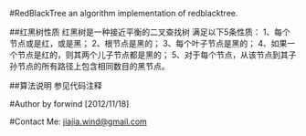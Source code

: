 #RedBlackTree
an algorithm implementation of redblacktree.

##红黑树性质
    红黑树是一种接近平衡的二叉查找树
满足以下5条性质：
1、每个节点或是红，或是黑；
2、根节点是黑的；
3、每个叶子节点是黑的；
4、如果一个节点是红的，则其两个儿子节点都是黑的；
5、对于每个节点，从该节点到其子孙节点的所有路径上包含相同数目的黑节点。

##算法说明
参见代码注释

#Author
by forwind
[2012/11/18]

#Contact Me:
jiajia.wind@gmail.com

